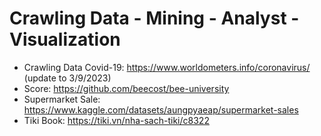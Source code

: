 # Crawling Data - Mining - Analyst - Visualization
- Crawling Data Covid-19: https://www.worldometers.info/coronavirus/  (update to 3/9/2023)
- Score: https://github.com/beecost/bee-university 
- Supermarket Sale: https://www.kaggle.com/datasets/aungpyaeap/supermarket-sales  
- Tiki Book: https://tiki.vn/nha-sach-tiki/c8322

